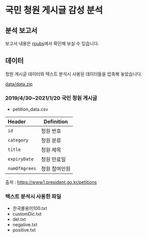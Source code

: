 # 국민 청원 게시글 감성 분석

## 분석 보고서 

보고서 내용은 [rpubs](https://rpubs.com/cho2jiwoo/802248)에서 확인해 보실 수 있습니다.

## 데이터

청원 게시글 데이터와 텍스트 분석시 사용된 데이터들을 압축해 놓았습니다.

[data/data.zip](https://github.com/choi-jiwoo/21-1-data-analytics-in-R/tree/master/%EA%B5%AD%EB%AF%BC%20%EC%B2%AD%EC%9B%90%20%EA%B2%8C%EC%8B%9C%EA%B8%80%20%EB%8D%B0%EC%9D%B4%ED%84%B0%EB%A5%BC%20%ED%99%9C%EC%9A%A9%ED%95%9C%20%EA%B0%90%EC%84%B1%20%EB%B6%84%EC%84%9D/data/data.zip)

### 2019/4/30~2021/1/20 국민 청원 게시글
- petition_data.csv

| Header        | Definition    |
| :------------ | ------------- |
| `id`          | 청원 번호       |
| `category`    | 청원 분류       |
| `title`       | 청원 제목       |
| `expiryDate`  | 청원 만료일      |
| `numOfAgrees` | 청원 참여인원    |

출처 : https://www1.president.go.kr/petitions

### 텍스트 분석시 사용한 파일
- 한국불용어100.txt
- customDic.txt
- del.txt
- negative.txt
- positive.txt

